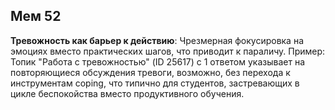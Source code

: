 ## Мем 52

**Тревожность как барьер к действию**: Чрезмерная фокусировка на эмоциях вместо практических шагов, что приводит к параличу. Пример: Топик "Работа с тревожностью" (ID 25617) с 1 ответом указывает на повторяющиеся обсуждения тревоги, возможно, без перехода к инструментам coping, что типично для студентов, застревающих в цикле беспокойства вместо продуктивного обучения.
